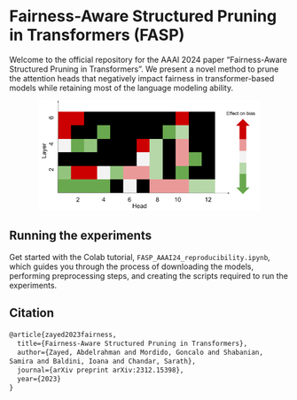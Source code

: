 # Fairness-Aware Structured Pruning in Transformers (FASP)
Welcome to the official repository for the AAAI 2024 paper “Fairness-Aware Structured Pruning in Transformers”. We present a novel method to prune the attention heads that negatively impact fairness in transformer-based models while retaining most of the language modeling ability.

<div style="text-align: center">
<img src="FASP_figure.png" width="400">
<p style="text-align: center;"> </p>
</div>

## Running the experiments
Get started with the Colab tutorial, `FASP_AAAI24_reproducibility.ipynb`, which guides you through the process of downloading the models, performing preprocessing steps, and creating the scripts required to run the experiments. 

## Citation
```
@article{zayed2023fairness,
  title={Fairness-Aware Structured Pruning in Transformers},
  author={Zayed, Abdelrahman and Mordido, Goncalo and Shabanian, Samira and Baldini, Ioana and Chandar, Sarath},
  journal={arXiv preprint arXiv:2312.15398},
  year={2023}
}


